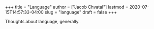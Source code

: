 +++
title = "Language"
author = ["Jacob Chvatal"]
lastmod = 2020-07-15T14:57:33-04:00
slug = "language"
draft = false
+++

Thoughts about language, generally.
